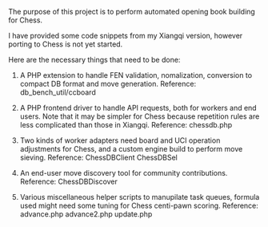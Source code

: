 The purpose of this project is to perform automated opening book building for Chess.

I have provided some code snippets from my Xiangqi version, however porting to Chess is not yet started.

Here are the necessary things that need to be done:

1. A PHP extension to handle FEN validation, nomalization, conversion to compact DB format and move generation.
Reference:
db_bench_util/ccboard

2. A PHP frontend driver to handle API requests, both for workers and end users. Note that it may be simpler for Chess because repetition rules are less complicated than those in Xiangqi.
Reference:
chessdb.php

3. Two kinds of worker adapters need board and UCI operation adjustments for Chess, and a custom engine build to perform move sieving.
Reference:
ChessDBClient
ChessDBSel

4. An end-user move discovery tool for community contributions.
Reference:
ChessDBDiscover

5. Various miscellaneous helper scripts to manupilate task queues, formula used might need some tuning for Chess centi-pawn scoring.
Reference:
advance.php
advance2.php
update.php


